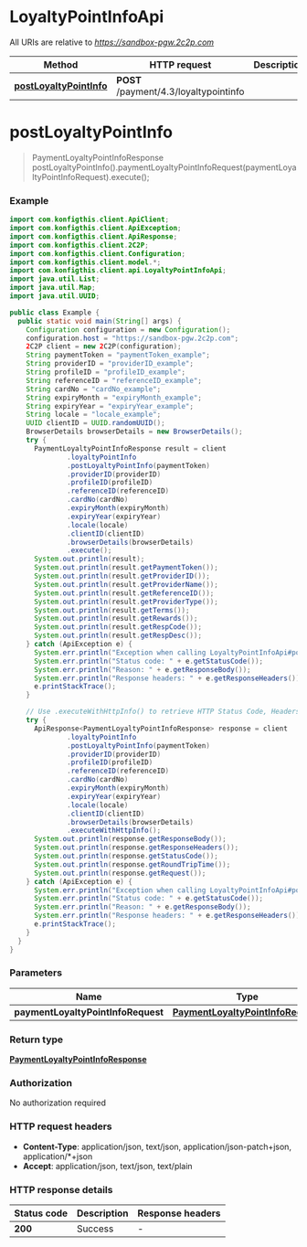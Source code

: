 # LoyaltyPointInfoApi

All URIs are relative to *https://sandbox-pgw.2c2p.com*

| Method | HTTP request | Description |
|------------- | ------------- | -------------|
| [**postLoyaltyPointInfo**](LoyaltyPointInfoApi.md#postLoyaltyPointInfo) | **POST** /payment/4.3/loyaltypointinfo |  |


<a name="postLoyaltyPointInfo"></a>
# **postLoyaltyPointInfo**
> PaymentLoyaltyPointInfoResponse postLoyaltyPointInfo().paymentLoyaltyPointInfoRequest(paymentLoyaltyPointInfoRequest).execute();



### Example
```java
import com.konfigthis.client.ApiClient;
import com.konfigthis.client.ApiException;
import com.konfigthis.client.ApiResponse;
import com.konfigthis.client.2C2P;
import com.konfigthis.client.Configuration;
import com.konfigthis.client.model.*;
import com.konfigthis.client.api.LoyaltyPointInfoApi;
import java.util.List;
import java.util.Map;
import java.util.UUID;

public class Example {
  public static void main(String[] args) {
    Configuration configuration = new Configuration();
    configuration.host = "https://sandbox-pgw.2c2p.com";
    2C2P client = new 2C2P(configuration);
    String paymentToken = "paymentToken_example";
    String providerID = "providerID_example";
    String profileID = "profileID_example";
    String referenceID = "referenceID_example";
    String cardNo = "cardNo_example";
    String expiryMonth = "expiryMonth_example";
    String expiryYear = "expiryYear_example";
    String locale = "locale_example";
    UUID clientID = UUID.randomUUID();
    BrowserDetails browserDetails = new BrowserDetails();
    try {
      PaymentLoyaltyPointInfoResponse result = client
              .loyaltyPointInfo
              .postLoyaltyPointInfo(paymentToken)
              .providerID(providerID)
              .profileID(profileID)
              .referenceID(referenceID)
              .cardNo(cardNo)
              .expiryMonth(expiryMonth)
              .expiryYear(expiryYear)
              .locale(locale)
              .clientID(clientID)
              .browserDetails(browserDetails)
              .execute();
      System.out.println(result);
      System.out.println(result.getPaymentToken());
      System.out.println(result.getProviderID());
      System.out.println(result.getProviderName());
      System.out.println(result.getReferenceID());
      System.out.println(result.getProviderType());
      System.out.println(result.getTerms());
      System.out.println(result.getRewards());
      System.out.println(result.getRespCode());
      System.out.println(result.getRespDesc());
    } catch (ApiException e) {
      System.err.println("Exception when calling LoyaltyPointInfoApi#postLoyaltyPointInfo");
      System.err.println("Status code: " + e.getStatusCode());
      System.err.println("Reason: " + e.getResponseBody());
      System.err.println("Response headers: " + e.getResponseHeaders());
      e.printStackTrace();
    }

    // Use .executeWithHttpInfo() to retrieve HTTP Status Code, Headers and Request
    try {
      ApiResponse<PaymentLoyaltyPointInfoResponse> response = client
              .loyaltyPointInfo
              .postLoyaltyPointInfo(paymentToken)
              .providerID(providerID)
              .profileID(profileID)
              .referenceID(referenceID)
              .cardNo(cardNo)
              .expiryMonth(expiryMonth)
              .expiryYear(expiryYear)
              .locale(locale)
              .clientID(clientID)
              .browserDetails(browserDetails)
              .executeWithHttpInfo();
      System.out.println(response.getResponseBody());
      System.out.println(response.getResponseHeaders());
      System.out.println(response.getStatusCode());
      System.out.println(response.getRoundTripTime());
      System.out.println(response.getRequest());
    } catch (ApiException e) {
      System.err.println("Exception when calling LoyaltyPointInfoApi#postLoyaltyPointInfo");
      System.err.println("Status code: " + e.getStatusCode());
      System.err.println("Reason: " + e.getResponseBody());
      System.err.println("Response headers: " + e.getResponseHeaders());
      e.printStackTrace();
    }
  }
}

```

### Parameters

| Name | Type | Description  | Notes |
|------------- | ------------- | ------------- | -------------|
| **paymentLoyaltyPointInfoRequest** | [**PaymentLoyaltyPointInfoRequest**](PaymentLoyaltyPointInfoRequest.md)|  | [optional] |

### Return type

[**PaymentLoyaltyPointInfoResponse**](PaymentLoyaltyPointInfoResponse.md)

### Authorization

No authorization required

### HTTP request headers

 - **Content-Type**: application/json, text/json, application/json-patch+json, application/*+json
 - **Accept**: application/json, text/json, text/plain

### HTTP response details
| Status code | Description | Response headers |
|-------------|-------------|------------------|
| **200** | Success |  -  |

